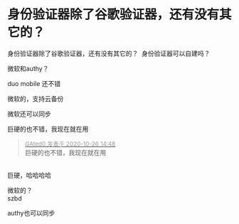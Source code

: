 # 身份验证器除了谷歌验证器，还有没有其它的？


身份验证器除了谷歌验证器，还有没有其它的？&nbsp;&nbsp;身份验证器可以自建吗？

微软和authy？

duo mobile 还不错

微软的，支持云备份

微软还可以同步

巨硬的也不错，我现在就在用<img id="aimg_FcXSO" onclick="zoom(this, this.src, 0, 0, 0)" class="zoom" src="https://cdn.jsdelivr.net/gh/hishis/forum-master/public/images/patch.gif" onmouseover="img_onmouseoverfunc(this)" onload="thumbImg(this)" border="0" alt="" />

<div class="quote"><blockquote><font size="2"><a href="https://www.hostloc.com/forum.php?mod=redirect&amp;goto=findpost&amp;pid=9354154&amp;ptid=758599" target="_blank"><font color="#999999">GAted0 发表于 2020-10-26 14:48</font></a></font><br />
巨硬的也不错，我现在就在用</blockquote></div><br />
巨硬，哈哈哈哈

微软的？<br />
szbd

authy也可以同步
